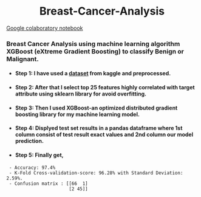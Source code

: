 <p align="center">
<h1 align="center">Breast-Cancer-Analysis</h1>
</p>

<a href='https://colab.research.google.com/drive/1zOEo6c-Wury82nErLOod-EBIIegXnito?usp=sharing'>Google colaboratory notebook<a/>

### Breast Cancer Analysis using machine learning algorithm XGBoost (eXtreme Gradient Boosting) to classify Benign or Malignant.


- <h4> Step 1: I have used a <a href='https://www.kaggle.com/datasets/uciml/breast-cancer-wisconsin-data', target="_blank">dataset<a/> from kaggle and preprocessed.
- <h4> Step 2: After that I select top 25 features highly correlated with target attribute using sklearn library for avoid overfitting.
- <h4> Step 3: Then I used XGBoost-an optimized distributed gradient boosting library for my machine learning model.
- <h4> Step 4: Displyed test set results in a pandas dataframe where 1st column consist of test result exact values and 2nd column our model prediction.
- <h4> Step 5: Finally get,
 ``` 
  - Accuracy: 97.4%
  - K-Fold Cross-validation-score: 96.28% with Standard Deviation: 2.59%.
  - Confusion matrix : [[66  1]
                        [2 45]]
   
 ```
  
  
  
  
  
  
  
  
  
  
